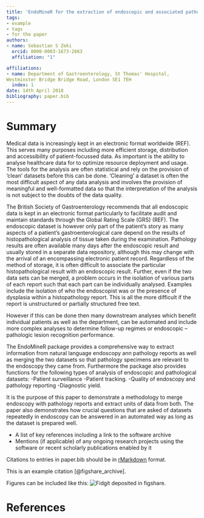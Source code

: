 ```yaml
---
title: 'EndoMineR for the extraction of endoscopic and associated pathology data from medical reports'
tags:
- example
- tags
- for the paper
authors:
- name: Sebastian S Zeki
  orcid: 0000-0003-1673-2663
  affiliation: "1"

affiliations:
- name: Department of Gastroenterology, St Thomas' Hospital, 
Westminster Bridge Bridge Road, London SE1 7EH
  index: 1
date: 14th April 2018
bibliography: paper.bib
---
```


# Summary


Medical data is increasingly kept in an electronic format worldwide (REF). This serves many purposes including more efficient storage, distribution and accessibility of patient-focussed data. As important is the ability to analyse healthcare data for to optimize resource deployment and usage.  The tools for the analysis are often statistical and rely on the provision of ‘clean’ datasets before this can be done. ‘Cleaning’ a dataset is often the most difficult aspect of any data analysis and involves the provision of meaningful and well-formatted data so that the interpretation of the analysis is not subject to the doubts of the data quality. 

The British Society of Gastroenterology recommends that all endoscopic data is kept in an electronic format particularly to facilitate audit and maintain standards through the Global Rating Scale (GRS) (REF). The endoscopic dataset is however only part of the patient’s story as many aspects of a patient’s gastroenterological care depend on the results of histopathological analysis of tissue taken during the examination. Pathology results are often available many days after the endoscopic result and usually stored in a separate data repository, although this may change with the arrival of an encompassing electronic patient record. 
Regardless of the method of storage, it is often difficult to associate the particular  histopathological result with an endoscopic result. Further, even if the two data sets can be merged, a problem occurs in the isolation of various parts of each report such that each part can be individually analysed.  Examples include the isolation of who the endoscopist was or the presence of dysplasia within a histopathology report. This is all the more difficult if the report is unstructured or partially structured free text. 

However if this can be done then many downstream analyses which benefit individual patients as well as the department, can be automated and include more complex analyses to determine follow-up regimes or endoscopic –pathologic lesion recognition performance.

The EndoMineR package provides a comprehensive way to extract information from natural language endoscopy ann pathology reports as well as merging the two datasets so that pathology specimens are relevant to the endoscopy they came from.
Furthermore the package also provides functions for the following types of analysis of endoscopic and pathological datasets:
-Patient surveillance
-Patient tracking.
-Quality of endoscopy and pathology reporting
-Diagnostic yield.

 It is the purpose of this paper to demonstrate a methodology to merge endoscopy with pathology reports and extract units of data from both. The paper also demonstrates how crucial questions that are asked of datasets repeatedly in endoscopy can be answered in an automated way as long as the dataset is prepared well.
 
- A list of key references including a link to the software archive
- Mentions (if applicable) of any ongoing research projects using the software
or recent scholarly publications enabled by it

Citations to entries in paper.bib should be in
[rMarkdown](http://rmarkdown.rstudio.com/authoring_bibliographies_and_citations.html)
format.

This is an example citation [@figshare_archive].

Figures can be included like this: ![Fidgit deposited in figshare.](figshare_article.png)

# References

